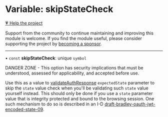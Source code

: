 # Variable: skipStateCheck

[💗 Help the project](https://github.com/sponsors/panva)

Support from the community to continue maintaining and improving this module is welcome. If you find the module useful, please consider supporting the project by [becoming a sponsor](https://github.com/sponsors/panva).

***

• `const` **skipStateCheck**: unique `symbol`

DANGER ZONE - This option has security implications that must be understood, assessed for
applicability, and accepted before use.

Use this as a value to [validateAuthResponse](../functions/validateAuthResponse.md) `expectedState` parameter to skip the `state`
value check when you'll be validating such `state` value yourself instead. This should only be
done if you use a `state` parameter value that is integrity protected and bound to the browsing
session. One such mechanism to do so is described in an I-D
[draft-bradley-oauth-jwt-encoded-state-09](https://datatracker.ietf.org/doc/html/draft-bradley-oauth-jwt-encoded-state-09).
